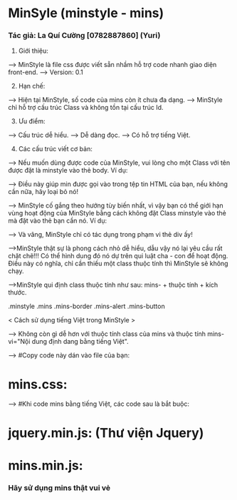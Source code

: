 # MinSyle (minstyle - mins) #
### Tác giả: La Quí Cường [0782887860] (Yuri) ###

1. Giới thiệu:

--> MinStyle là file css được viết sẵn nhầm hỗ trợ code nhanh giao diện front-end.
--> Version: 0.1

2. Hạn chế:

--> Hiện tại MinStyle, số code của mins còn ít chưa đa dạng.
--> MinStyle chỉ hỗ trợ cấu trúc Class và không tồn tại cấu trúc Id.

3. Ưu điểm: 

--> Cấu trúc dễ hiểu.
--> Dễ dàng đọc.
--> Có hỗ trợ tiếng Việt.

4. Các cấu trúc viết cơ bản:

<Note> 
--> Nếu muốn dùng được code của MinStyle, vui lòng cho một Class với tên được đặt là minstyle vào thẻ body. 
Ví dụ: <body class="minstyle"></body>

--> Điều này giúp min được gọi vào trong tệp tin HTML của bạn, nếu không cần nữa, hãy loại bỏ nó! 

<!--///////////////////////////-->

--> MinStyle cố gắng theo hướng tùy biến nhất, vì vậy bạn có thể giới hạn vùng hoạt động của MinStyle bằng cách không đặt Class minstyle vào thẻ <body> mà đặt vào thẻ bạn cần nó.
Ví dụ: <div class="minstyle"></div>

--> Và vâng, MinStyle chỉ có tác dụng trong phạm vi thẻ div ấy!

</Note>

-->MinStyle thật sự là phong cách nhỏ dễ hiểu, dẫu vậy nó lại yêu cầu rất chặt chẽ!!! Có thể hình dung đó nó dự trên qui luật cha - con để hoạt động. Điều này có nghĩa, chỉ cần thiếu một class thuộc tính thì MinStyle sẽ không chạy.

-->MinStyle qui định class thuộc tính như sau: mins- + thuộc tính + kích thước.

<!--Dưới đây là các Class thuộc tính -->
.minstyle
.mins
.mins-border
.mins-alert
.mins-button
<!--/////////////////////////////-->

< Cách sử dụng tiếng Việt trong MinStyle >

--> Không còn gì dễ hơn với thuộc tính class của mins và thuộc tính mins-vi="Nội dung định dang bằng tiếng Việt". 

<!------------------------------------------------------->

--> #Copy code này dán vào file của bạn: 

# mins.css:  

<link rel="stylesheet" href="Đường dẫn của bạn /minstyle/mins.css">

--> #Khi code mins bằng tiếng Việt, các code sau là bắt buộc:

# jquery.min.js: (Thư viện Jquery)

# mins.min.js: 

<script src="Đường dẫn của bạn /minstyle/mins.min.js"></script>


<!------------------------------------------------------->
### Hãy sử dụng mins thật vui vẻ ###
